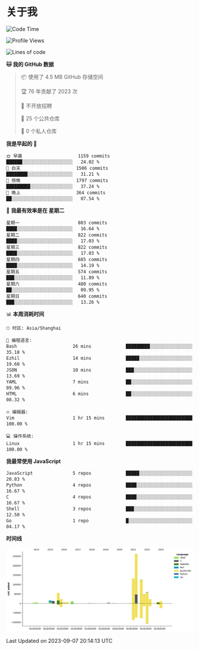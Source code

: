 # 关于我

<!--START_SECTION:waka-->
![Code Time](http://img.shields.io/badge/Code%20Time-802%20hrs%2033%20mins-blue)

![Profile Views](http://img.shields.io/badge/%E4%B8%AA%E4%BA%BA%E8%B5%84%E6%96%99%E8%A7%82%E7%9C%8B%E6%AC%A1%E6%95%B0-0-blue)

![Lines of code](https://img.shields.io/badge/%E4%BB%8E%E3%80%8CHello%20World%E3%80%8D%E8%B5%B7%E6%88%91%E5%B7%B2%E7%BB%8F%E5%86%99%E4%BA%86-802.0%20thousand%20%E8%A1%8C%E4%BB%A3%E7%A0%81-blue)

**🐱 我的 GitHub 数据** 

> 📦  使用了 4.5 MB GitHub 存储空间 
 > 
> 🏆 76 年贡献了 2023 次
 > 
> 🚫 不开放招聘
 > 
> 📜 25 个公共仓库 
 > 
> 🔑 0 个私人仓库 
 > 
**我是早起的 🐤** 

```text
🌞 早晨                     1159 commits        ██████░░░░░░░░░░░░░░░░░░░   24.02 % 
🌆 白天                     1506 commits        ████████░░░░░░░░░░░░░░░░░   31.21 % 
🌃 傍晚                     1797 commits        █████████░░░░░░░░░░░░░░░░   37.24 % 
🌙 晚上                     364 commits         ██░░░░░░░░░░░░░░░░░░░░░░░   07.54 % 
```
📅 **我最有效率是在 星期二** 

```text
星期一                      803 commits         ████░░░░░░░░░░░░░░░░░░░░░   16.64 % 
星期二                      822 commits         ████░░░░░░░░░░░░░░░░░░░░░   17.03 % 
星期三                      822 commits         ████░░░░░░░░░░░░░░░░░░░░░   17.03 % 
星期四                      685 commits         ████░░░░░░░░░░░░░░░░░░░░░   14.19 % 
星期五                      574 commits         ███░░░░░░░░░░░░░░░░░░░░░░   11.89 % 
星期六                      480 commits         ██░░░░░░░░░░░░░░░░░░░░░░░   09.95 % 
星期日                      640 commits         ███░░░░░░░░░░░░░░░░░░░░░░   13.26 % 
```


📊 **本周消耗时间** 

```text
🕑︎ 时区: Asia/Shanghai

💬 编程语言: 
Bash                     26 mins             █████████░░░░░░░░░░░░░░░░   35.18 % 
Ezhil                    14 mins             █████░░░░░░░░░░░░░░░░░░░░   19.60 % 
JSON                     10 mins             ███░░░░░░░░░░░░░░░░░░░░░░   13.69 % 
YAML                     7 mins              ██░░░░░░░░░░░░░░░░░░░░░░░   09.96 % 
HTML                     6 mins              ██░░░░░░░░░░░░░░░░░░░░░░░   08.32 % 

🔥 编辑器: 
Vim                      1 hr 15 mins        █████████████████████████   100.00 % 

💻 操作系统: 
Linux                    1 hr 15 mins        █████████████████████████   100.00 % 
```

**我最常使用 JavaScript** 

```text
JavaScript               5 repos             █████░░░░░░░░░░░░░░░░░░░░   20.83 % 
Python                   4 repos             ████░░░░░░░░░░░░░░░░░░░░░   16.67 % 
C                        4 repos             ████░░░░░░░░░░░░░░░░░░░░░   16.67 % 
Shell                    3 repos             ███░░░░░░░░░░░░░░░░░░░░░░   12.50 % 
Go                       1 repo              █░░░░░░░░░░░░░░░░░░░░░░░░   04.17 % 
```



**时间线**

![Lines of Code chart](https://raw.githubusercontent.com/Arondight/Arondight/master/assets/bar_graph.png)


 Last Updated on 2023-09-07 20:14:13 UTC
<!--END_SECTION:waka-->
